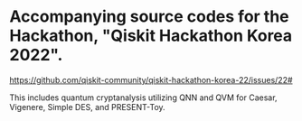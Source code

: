 # Accompanying source codes for the Hackathon, "Qiskit Hackathon Korea 2022".
https://github.com/qiskit-community/qiskit-hackathon-korea-22/issues/22#

This includes quantum cryptanalysis utilizing QNN and QVM for Caesar, Vigenere, Simple DES, and PRESENT-Toy.
